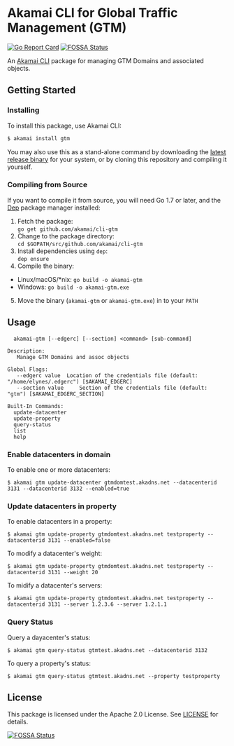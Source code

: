 # Akamai CLI for Global Traffic Management (GTM)

[![Go Report Card](https://goreportcard.com/badge/github.com/akamai/cli-gtm)](https://goreportcard.com/report/github.com/akamai/cli-gtm) [![FOSSA Status](https://app.fossa.io/api/projects/git%2Bgithub.com%2Fakamai%2Fcli-gtm.svg?type=shield)](https://app.fossa.io/projects/git%2Bgithub.com%2Fakamai%2Fcli-gtm?ref=badge_shield)

An [Akamai CLI](https://developer.akamai.com/cli) package for managing GTM Domains and associated objects.

## Getting Started

### Installing

To install this package, use Akamai CLI:

```sh
$ akamai install gtm
```

You may also use this as a stand-alone command by downloading the
[latest release binary](https://github.com/akamai/cli-gtm/releases)
for your system, or by cloning this repository and compiling it yourself.

### Compiling from Source

If you want to compile it from source, you will need Go 1.7 or later, and the [Dep](https://golang.github.io/dep/) package manager installed:

1. Fetch the package:  
  `go get github.com/akamai/cli-gtm`
2. Change to the package directory:  
  `cd $GOPATH/src/github.com/akamai/cli-gtm`
3. Install dependencies using `dep`:  
  `dep ensure`
4. Compile the binary:
  - Linux/macOS/*nix: `go build -o akamai-gtm`
  - Windows: `go build -o akamai-gtm.exe`
5. Move the binary (`akamai-gtm` or `akamai-gtm.exe`) in to your `PATH`

## Usage

```
  akamai-gtm [--edgerc] [--section] <command> [sub-command]

Description:
   Manage GTM Domains and assoc objects

Global Flags:
   --edgerc value  Location of the credentials file (default: "/home/elynes/.edgerc") [$AKAMAI_EDGERC]
   --section value     Section of the credentials file (default: "gtm") [$AKAMAI_EDGERC_SECTION]

Built-In Commands:
  update-datacenter
  update-property
  query-status
  list
  help
```

### Enable datacenters in domain

To enable one or more datacenters:

```
$ akamai gtm update-datacenter gtmdomtest.akadns.net --datacenterid 3131 --datacenterid 3132 --enabled=true
```

### Update datacenters in property

To enable datacenters in a property:

```
$ akamai gtm update-property gtmdomtest.akadns.net testproperty --datacenterid 3131 --enabled=false
```

To modify a datacenter's weight:                                    

```
$ akamai gtm update-property gtmdomtest.akadns.net testproperty --datacenterid 3131 --weight 20
```

To midify a datacenter's servers:

```
$ akamai gtm update-property gtmdomtest.akadns.net testproperty --datacenterid 3131 --server 1.2.3.6 --server 1.2.1.1
```

### Query Status 

Query a dayacenter's status:

```
$ akamai gtm query-status gtmtest.akadns.net --datacenterid 3132
```

To query a property's status:

```
$ akamai gtm query-status gtmtest.akadns.net --property testproperty
```

## License

This package is licensed under the Apache 2.0 License. See [LICENSE](LICENSE) for details.

[![FOSSA Status](https://app.fossa.io/api/projects/git%2Bgithub.com%2Fakamai%2Fcli-gtm.svg?type=large)](https://app.fossa.io/projects/git%2Bgithub.com%2Fakamai%2Fcli-gtm?ref=badge_large)
